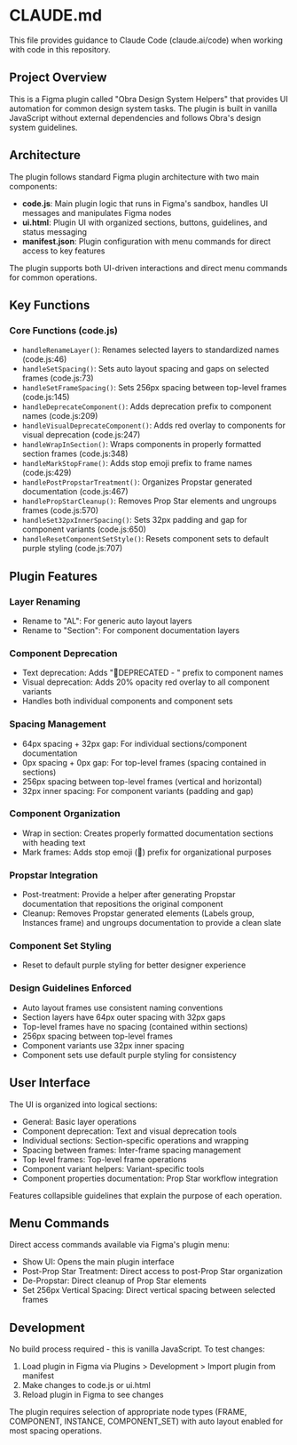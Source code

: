 # CLAUDE.md

This file provides guidance to Claude Code (claude.ai/code) when working with code in this repository.

## Project Overview

This is a Figma plugin called "Obra Design System Helpers" that provides UI automation for common design system tasks. The plugin is built in vanilla JavaScript without external dependencies and follows Obra's design system guidelines.

## Architecture

The plugin follows standard Figma plugin architecture with two main components:

- **code.js**: Main plugin logic that runs in Figma's sandbox, handles UI messages and manipulates Figma nodes
- **ui.html**: Plugin UI with organized sections, buttons, guidelines, and status messaging
- **manifest.json**: Plugin configuration with menu commands for direct access to key features

The plugin supports both UI-driven interactions and direct menu commands for common operations.

## Key Functions

### Core Functions (code.js)
- `handleRenameLayer()`: Renames selected layers to standardized names (code.js:46)
- `handleSetSpacing()`: Sets auto layout spacing and gaps on selected frames (code.js:73)
- `handleSetFrameSpacing()`: Sets 256px spacing between top-level frames (code.js:145)
- `handleDeprecateComponent()`: Adds deprecation prefix to component names (code.js:209)
- `handleVisualDeprecateComponent()`: Adds red overlay to components for visual deprecation (code.js:247)
- `handleWrapInSection()`: Wraps components in properly formatted section frames (code.js:348)
- `handleMarkStopFrame()`: Adds stop emoji prefix to frame names (code.js:429)
- `handlePostPropstarTreatment()`: Organizes Propstar generated documentation (code.js:467)
- `handlePropStarCleanup()`: Removes Prop Star elements and ungroups frames (code.js:570)
- `handleSet32pxInnerSpacing()`: Sets 32px padding and gap for component variants (code.js:650)
- `handleResetComponentSetStyle()`: Resets component sets to default purple styling (code.js:707)

## Plugin Features

### Layer Renaming
- Rename to "AL": For generic auto layout layers
- Rename to "Section": For component documentation layers

### Component Deprecation
- Text deprecation: Adds "🛑DEPRECATED - " prefix to component names
- Visual deprecation: Adds 20% opacity red overlay to all component variants
- Handles both individual components and component sets

### Spacing Management
- 64px spacing + 32px gap: For individual sections/component documentation
- 0px spacing + 0px gap: For top-level frames (spacing contained in sections)
- 256px spacing between top-level frames (vertical and horizontal)
- 32px inner spacing: For component variants (padding and gap)

### Component Organization
- Wrap in section: Creates properly formatted documentation sections with heading text
- Mark frames: Adds stop emoji (🛑) prefix for organizational purposes

### Propstar Integration

- Post-treatment: Provide a helper after generating Propstar documentation that repositions the original component
- Cleanup: Removes Propstar generated elements (Labels group, Instances frame) and ungroups documentation to provide a clean slate

### Component Set Styling
- Reset to default purple styling for better designer experience

### Design Guidelines Enforced
- Auto layout frames use consistent naming conventions
- Section layers have 64px outer spacing with 32px gaps
- Top-level frames have no spacing (contained within sections)
- 256px spacing between top-level frames
- Component variants use 32px inner spacing
- Component sets use default purple styling for consistency

## User Interface

The UI is organized into logical sections:
- General: Basic layer operations
- Component deprecation: Text and visual deprecation tools
- Individual sections: Section-specific operations and wrapping
- Spacing between frames: Inter-frame spacing management
- Top level frames: Top-level frame operations
- Component variant helpers: Variant-specific tools
- Component properties documentation: Prop Star workflow integration

Features collapsible guidelines that explain the purpose of each operation.

## Menu Commands

Direct access commands available via Figma's plugin menu:
- Show UI: Opens the main plugin interface
- Post-Prop Star Treatment: Direct access to post-Prop Star organization
- De-Propstar: Direct cleanup of Prop Star elements
- Set 256px Vertical Spacing: Direct vertical spacing between selected frames

## Development

No build process required - this is vanilla JavaScript. To test changes:

1. Load plugin in Figma via Plugins > Development > Import plugin from manifest
2. Make changes to code.js or ui.html
3. Reload plugin in Figma to see changes

The plugin requires selection of appropriate node types (FRAME, COMPONENT, INSTANCE, COMPONENT_SET) with auto layout enabled for most spacing operations.